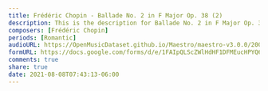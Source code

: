 ```yaml
---
title: Frédéric Chopin - Ballade No. 2 in F Major Op. 38 (2)
description: This is the description for Ballade No. 2 in F Major Op. 38 by Frédéric Chopin
composers: [Frédéric Chopin]
periods: [Romantic]
audioURL: https://OpenMusicDataset.github.io/Maestro/maestro-v3.0.0/2009/MIDI-Unprocessed_03_R1_2009_03-08_ORIG_MID--AUDIO_03_R1_2009_03_R1_2009_04_WAV.midi
formURL: https://docs.google.com/forms/d/e/1FAIpQLScZWlHdHF1DFMEucHPYQ60ezdzKXQj6S7HVFqLhIos7g3WltA/viewform
comments: true
share: true
date: 2021-08-08T07:43:13-06:00
---
```

